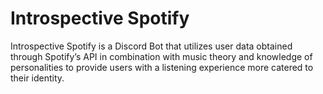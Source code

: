 # Introspective Spotify

Introspective Spotify is a Discord Bot that utilizes user data obtained through Spotify’s API in combination with music theory and knowledge of personalities to provide users with a listening experience more catered to their identity.


